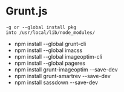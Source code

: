 # Grunt.js

    -g or --global install pkg 
    into /usr/local/lib/node_modules/

* npm install --global grunt-cli
* npm install --global imacss
* npm install --global imageoptim-cli
* npm install --global pageres
* npm install grunt-imageoptim --save-dev
* npm install grunt-smartrev --save-dev
* npm install sassdown --save-dev
